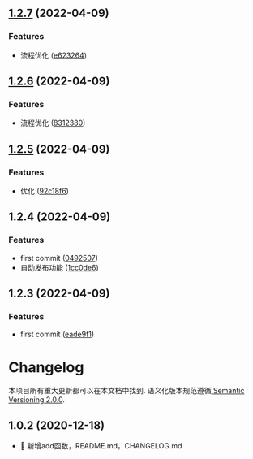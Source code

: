 ## [1.2.7](https://github.com/bugu-pro/bugu-ui-components/compare/v1.2.6...v1.2.7) (2022-04-09)


### Features

* 流程优化 ([e623264](https://github.com/bugu-pro/bugu-ui-components/commit/e623264c23d18ae861646f2c5a38bfc8db11c6d1))



## [1.2.6](https://github.com/bugu-pro/bugu-ui-components/compare/v1.2.5...v1.2.6) (2022-04-09)


### Features

* 流程优化 ([8312380](https://github.com/bugu-pro/bugu-ui-components/commit/8312380d70d862cab8845502c0ca3fcf2881ee1a))



## [1.2.5](https://github.com/bugu-pro/bugu-ui-components/compare/v1.2.4...v1.2.5) (2022-04-09)


### Features

* 优化 ([92c18f6](https://github.com/bugu-pro/bugu-ui-components/commit/92c18f6f2a7fdad726e393d260c2790d4929a63d))



## 1.2.4 (2022-04-09)


### Features

* first commit ([0492507](https://github.com/bugu-pro/bugu-ui-components/commit/0492507370605ec13e32a3d9fc6627cd5f880952))
* 自动发布功能 ([1cc0de6](https://github.com/bugu-pro/bugu-ui-components/commit/1cc0de614d832e49c7763b07fe63733054da88fc))



## 1.2.3 (2022-04-09)


### Features

* first commit ([eade9f1](https://github.com/viccsen/convoy/commit/eade9f14ac12c8d22ce69097e6d3a7f9fde98bc0))



# Changelog

本项目所有重大更新都可以在本文档中找到. 语义化版本规范遵循[ Semantic Versioning 2.0.0](https://semver.org/lang/zh-CN/).

<a name="1.0.2"></a>
## 1.0.2 (2020-12-18)

* 🍎  新增add函数，README.md，CHANGELOG.md
